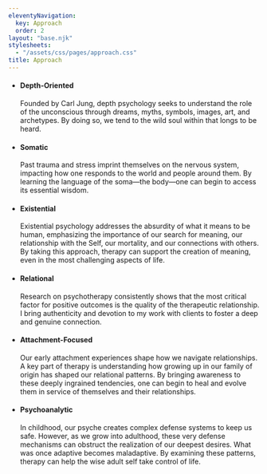 ```yaml
---
eleventyNavigation:
  key: Approach
  order: 2
layout: "base.njk"
stylesheets:
  - "/assets/css/pages/approach.css"
title: Approach
---
```


<section class="approaches">
  <ul>
    <li>
      <h4>Depth-Oriented</h4>
      <p>
        Founded by Carl Jung, depth psychology seeks to understand the role of the unconscious through dreams, myths, symbols, images, art, and archetypes. By doing so, we tend to the wild soul within that longs to be heard.
      </p>
    </li>
    <li>
      <h4>Somatic</h4>
      <p>
        Past trauma and stress imprint themselves on the nervous system, impacting how one responds to the world and people around them. By learning the language of the soma—the body—one can begin to access its essential wisdom.
      </p>
    </li>
    <li>
      <h4>Existential</h4>
      <p>
        Existential psychology addresses the absurdity of what it means to be human, emphasizing the importance of our search for meaning, our relationship with the Self, our mortality, and our connections with others. By taking this approach, therapy can support the creation of meaning, even in the most challenging aspects of life.
      </p>
    </li>
    <li>
      <h4>Relational</h4>
      <p>
        Research on psychotherapy consistently shows that the most critical factor for positive outcomes is the quality of the therapeutic relationship. I bring authenticity and devotion to my work with clients to foster a deep and genuine connection.
      </p>
    </li>
    <li>
      <h4>Attachment-Focused</h4>
      <p>
        Our early attachment experiences shape how we navigate relationships. A key part of therapy is understanding how growing up in our family of origin has shaped our relational patterns. By bringing awareness to these deeply ingrained tendencies, one can begin to heal and evolve them in service of themselves and their relationships.
      </p>
    </li>
    <li>
      <h4>Psychoanalytic</h4>
      <p>
        In childhood, our psyche creates complex defense systems to keep us safe. However, as we grow into adulthood, these very defense mechanisms can obstruct the realization of our deepest desires. What was once adaptive becomes maladaptive. By examining these patterns, therapy can help the wise adult self take control of life.
      </p>
    </li>
  </ul>
</section>
